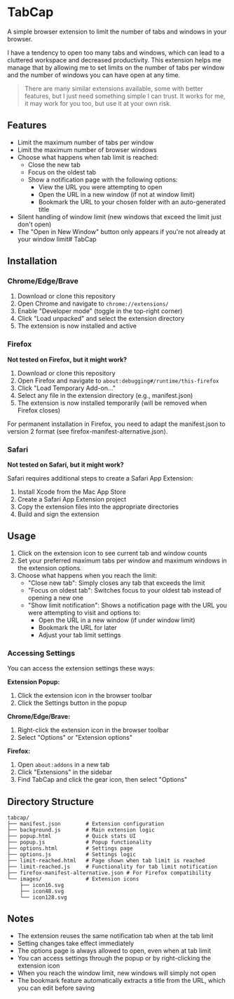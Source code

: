 # TabCap

A simple browser extension to limit the number of tabs and windows in your browser.

I have a tendency to open too many tabs and windows, which can lead to a cluttered workspace and decreased productivity.
This extension helps me manage that by allowing me to set limits on the number of tabs per window and the number of
windows you can have open at any time.

> There are many similar extensions available, some with better features, but I just need something simple I
> can trust. It works for me, it may work for you too, but use it at your own risk.

## Features

- Limit the maximum number of tabs per window
- Limit the maximum number of browser windows
- Choose what happens when tab limit is reached:
    - Close the new tab
    - Focus on the oldest tab
    - Show a notification page with the following options:
        - View the URL you were attempting to open
        - Open the URL in a new window (if not at window limit)
        - Bookmark the URL to your chosen folder with an auto-generated title
- Silent handling of window limit (new windows that exceed the limit just don't open)
- The "Open in New Window" button only appears if you're not already at your window limit# TabCap

## Installation

### Chrome/Edge/Brave

1. Download or clone this repository
2. Open Chrome and navigate to `chrome://extensions/`
3. Enable "Developer mode" (toggle in the top-right corner)
4. Click "Load unpacked" and select the extension directory
5. The extension is now installed and active

### Firefox

**Not tested on Firefox, but it might work?**

1. Download or clone this repository
2. Open Firefox and navigate to `about:debugging#/runtime/this-firefox`
3. Click "Load Temporary Add-on..."
4. Select any file in the extension directory (e.g., manifest.json)
5. The extension is now installed temporarily (will be removed when Firefox closes)

For permanent installation in Firefox, you need to adapt the manifest.json to version 2 format (see
firefox-manifest-alternative.json).

### Safari

**Not tested on Safari, but it might work?**

Safari requires additional steps to create a Safari App Extension:

1. Install Xcode from the Mac App Store
2. Create a Safari App Extension project
3. Copy the extension files into the appropriate directories
4. Build and sign the extension

## Usage

1. Click on the extension icon to see current tab and window counts
2. Set your preferred maximum tabs per window and maximum windows in the extension options.
3. Choose what happens when you reach the limit:
    - "Close new tab": Simply closes any tab that exceeds the limit
    - "Focus on oldest tab": Switches focus to your oldest tab instead of opening a new one
    - "Show limit notification": Shows a notification page with the URL you were attempting to visit and options to:
        - Open the URL in a new window (if under window limit)
        - Bookmark the URL for later
        - Adjust your tab limit settings

### Accessing Settings

You can access the extension settings these ways:

**Extension Popup:**

1. Click the extension icon in the browser toolbar
2. Click the Settings button in the popup

**Chrome/Edge/Brave:**

1. Right-click the extension icon in the browser toolbar
2. Select "Options" or "Extension options"

**Firefox:**

1. Open `about:addons` in a new tab
2. Click "Extensions" in the sidebar
3. Find TabCap and click the gear icon, then select "Options"

## Directory Structure

```
tabcap/
├── manifest.json        # Extension configuration
├── background.js        # Main extension logic
├── popup.html           # Quick stats UI
├── popup.js             # Popup functionality
├── options.html         # Settings page
├── options.js           # Settings logic
├── limit-reached.html   # Page shown when tab limit is reached
├── limit-reached.js     # Functionality for tab limit notification
├── firefox-manifest-alternative.json # For Firefox compatibility
└── images/              # Extension icons
    ├── icon16.svg
    ├── icon48.svg
    └── icon128.svg
```

## Notes

- The extension reuses the same notification tab when at the tab limit
- Setting changes take effect immediately
- The options page is always allowed to open, even when at tab limit
- You can access settings through the popup or by right-clicking the extension icon
- When you reach the window limit, new windows will simply not open
- The bookmark feature automatically extracts a title from the URL, which you can edit before saving
